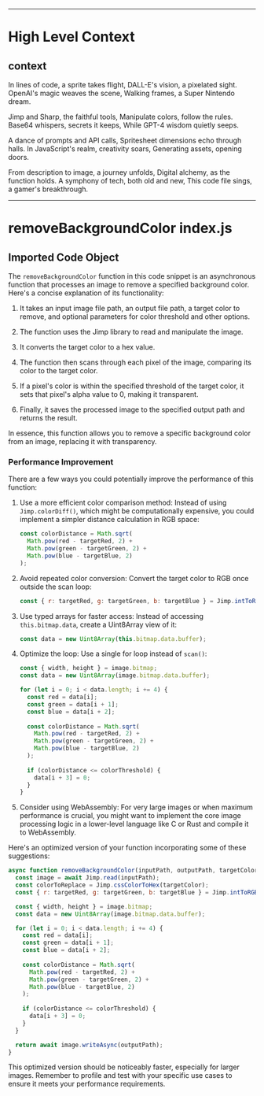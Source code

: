 

  ---
# High Level Context
## context
In lines of code, a sprite takes flight,
DALL-E's vision, a pixelated sight.
OpenAI's magic weaves the scene,
Walking frames, a Super Nintendo dream.

Jimp and Sharp, the faithful tools,
Manipulate colors, follow the rules.
Base64 whispers, secrets it keeps,
While GPT-4 wisdom quietly seeps.

A dance of prompts and API calls,
Spritesheet dimensions echo through halls.
In JavaScript's realm, creativity soars,
Generating assets, opening doors.

From description to image, a journey unfolds,
Digital alchemy, as the function holds.
A symphony of tech, both old and new,
This code file sings, a gamer's breakthrough.


---
# removeBackgroundColor index.js
## Imported Code Object
The `removeBackgroundColor` function in this code snippet is an asynchronous function that processes an image to remove a specified background color. Here's a concise explanation of its functionality:

1. It takes an input image file path, an output file path, a target color to remove, and optional parameters for color threshold and other options.

2. The function uses the Jimp library to read and manipulate the image.

3. It converts the target color to a hex value.

4. The function then scans through each pixel of the image, comparing its color to the target color.

5. If a pixel's color is within the specified threshold of the target color, it sets that pixel's alpha value to 0, making it transparent.

6. Finally, it saves the processed image to the specified output path and returns the result.

In essence, this function allows you to remove a specific background color from an image, replacing it with transparency.

### Performance Improvement

There are a few ways you could potentially improve the performance of this function:

1. Use a more efficient color comparison method:
   Instead of using `Jimp.colorDiff()`, which might be computationally expensive, you could implement a simpler distance calculation in RGB space:

   ```javascript
   const colorDistance = Math.sqrt(
     Math.pow(red - targetRed, 2) +
     Math.pow(green - targetGreen, 2) +
     Math.pow(blue - targetBlue, 2)
   );
   ```

2. Avoid repeated color conversion:
   Convert the target color to RGB once outside the scan loop:

   ```javascript
   const { r: targetRed, g: targetGreen, b: targetBlue } = Jimp.intToRGBA(colorToReplace);
   ```

3. Use typed arrays for faster access:
   Instead of accessing `this.bitmap.data`, create a Uint8Array view of it:

   ```javascript
   const data = new Uint8Array(this.bitmap.data.buffer);
   ```

4. Optimize the loop:
   Use a single for loop instead of `scan()`:

   ```javascript
   const { width, height } = image.bitmap;
   const data = new Uint8Array(image.bitmap.data.buffer);
   
   for (let i = 0; i < data.length; i += 4) {
     const red = data[i];
     const green = data[i + 1];
     const blue = data[i + 2];
     
     const colorDistance = Math.sqrt(
       Math.pow(red - targetRed, 2) +
       Math.pow(green - targetGreen, 2) +
       Math.pow(blue - targetBlue, 2)
     );
     
     if (colorDistance <= colorThreshold) {
       data[i + 3] = 0;
     }
   }
   ```

5. Consider using WebAssembly:
   For very large images or when maximum performance is crucial, you might want to implement the core image processing logic in a lower-level language like C or Rust and compile it to WebAssembly.

Here's an optimized version of your function incorporating some of these suggestions:

```javascript
async function removeBackgroundColor(inputPath, outputPath, targetColor, colorThreshold = 0, options = {}) {
  const image = await Jimp.read(inputPath);
  const colorToReplace = Jimp.cssColorToHex(targetColor);
  const { r: targetRed, g: targetGreen, b: targetBlue } = Jimp.intToRGBA(colorToReplace);

  const { width, height } = image.bitmap;
  const data = new Uint8Array(image.bitmap.data.buffer);

  for (let i = 0; i < data.length; i += 4) {
    const red = data[i];
    const green = data[i + 1];
    const blue = data[i + 2];
    
    const colorDistance = Math.sqrt(
      Math.pow(red - targetRed, 2) +
      Math.pow(green - targetGreen, 2) +
      Math.pow(blue - targetBlue, 2)
    );
    
    if (colorDistance <= colorThreshold) {
      data[i + 3] = 0;
    }
  }

  return await image.writeAsync(outputPath);
}
```

This optimized version should be noticeably faster, especially for larger images. Remember to profile and test with your specific use cases to ensure it meets your performance requirements.

  